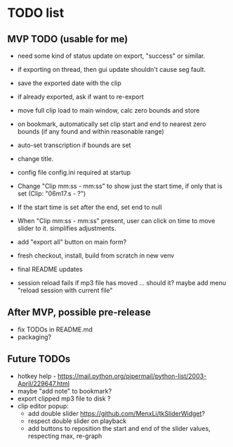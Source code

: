 # TODO list


## MVP TODO (usable for me)

* need some kind of status update on export, "success" or similar.
* if exporting on thread, then gui update shouldn't cause seg fault.
* save the exported date with the clip
* if already exported, ask if want to re-export

* move full clip load to main window, calc zero bounds and store
* on bookmark, automatically set clip start and end to nearest zero bounds (if any found and within reasonable range)
* auto-set transcription if bounds are set

* change title.
* config file config.ini required at startup

* Change "Clip mm:ss - mm:ss" to show just the start time, if only that is set (Clip: "06m17.s - ?")
* If the start time is set after the end, set end to null
* When "Clip mm:ss - mm:ss" present, user can click on time to move slider to it.  simplifies adjustments.

* add "export all" button on main form?
* fresh checkout, install, build from scratch in new venv
* final README updates

* session reload fails if mp3 file has moved ... should it? maybe add menu "reload session with current file"

## After MVP, possible pre-release

* fix TODOs in README.md
* packaging?


## Future TODOs

* hotkey help - https://mail.python.org/pipermail/python-list/2003-April/229647.html
* maybe "add note" to bookmark?
* export clipped mp3 file to disk ?
* clip editor popup:
  * add double slider https://github.com/MenxLi/tkSliderWidget?
  * respect double slider on playback
  * add buttons to reposition the start and end of the slider values, respecting max, re-graph

